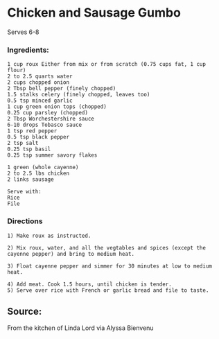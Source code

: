 # Chicken and Sausage Gumbo
Serves 6-8

### Ingredients:
    1 cup roux Either from mix or from scratch (0.75 cups fat, 1 cup flour)
    2 to 2.5 quarts water
    2 cups chopped onion
    2 Tbsp bell pepper (finely chopped)
    1.5 stalks celery (finely chopped, leaves too)
    0.5 tsp minced garlic
    1 cup green onion tops (chopped)
    0.25 cup parsley (chopped)
    2 Tbsp Worchestershire sauce
    6-10 drops Tobasco sauce
    1 tsp red pepper
    0.5 tsp black pepper
    2 tsp salt
    0.25 tsp basil
    0.25 tsp summer savory flakes

    1 green (whole cayenne)
    2 to 2.5 lbs chicken
    2 links sausage

    Serve with:
    Rice
    File

### Directions
    1) Make roux as instructed.

    2) Mix roux, water, and all the vegtables and spices (except the cayenne pepper) and bring to medium heat.

    3) Float cayenne pepper and simmer for 30 minutes at low to medium heat.
    
    4) Add meat. Cook 1.5 hours, until chicken is tender.
    5) Serve over rice with French or garlic bread and file to taste.

## Source:
From the kitchen of Linda Lord via Alyssa Bienvenu